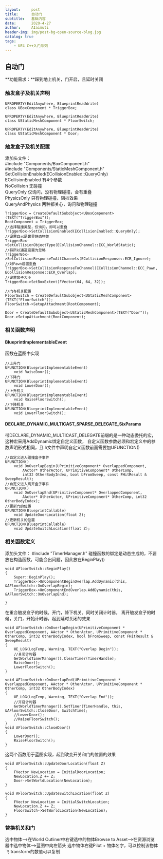 ```yaml
---
layout:     post
title:      自动门
subtitle:   基础内容
date:       2020-4-27
author:     AIaimuti
header-img: img/post-bg-open-source-blog.jpg
catalog: true
tags:
    - UE4 C++入门系列
---
```


## 自动门
**功能需求：**踩到地上机关，门开启，且延时关闭
### 触发盒子及机关声明

```
UPROPERTY(EditAnywhere, BlueprintReadWrite)
class UBoxComponent * TriggerBox;

UPROPERTY(EditAnywhere, BlueprintReadWrite)
class UStaticMeshComponent * FloorSwitch;

UPROPERTY(EditAnywhere, BlueprintReadWrite)
class UStaticMeshComponent * Door;

```
### 触发盒子及机关配置
添加头文件：<br>
#include "Components/BoxComponent.h"<br>
#include "Components/StaticMeshComponent.h"<br>
SetCollisionEnabled(ECollisionEnabled::QueryOnly)<br>
ECollisionEnabled 有4个参数<br>
NoCollision 无碰撞<br>
QueryOnly 仅询问，没有物理碰撞，会有重叠<br>
PhysicsOnly 只有物理碰撞，阻挡效果<br>
QueryAndPhysics 两种都关心，询问和物理碰撞

```
TriggerBox = CreateDefaultSubobject<UBoxComponent>(TEXT("TriggerBox"));
RootComponent = TriggerBox;
//选择碰撞类型，仅询问，即可以重叠
TriggerBox->SetCollisionEnabled(ECollisionEnabled::QueryOnly);
//设置自己是世界静态物体
TriggerBox->SetCollisionObjectType(ECollisionChannel::ECC_WorldStatic);
//将所以通道设置为忽略
TriggerBox->SetCollisionResponseToAllChannels(ECollisionResponse::ECR_Ignore);
//对Pawn设置重叠
TriggerBox->SetCollisionResponseToChannel(ECollisionChannel::ECC_Pawn, ECollisionResponse::ECR_Overlap);
//设置盒子大小
TriggerBox->SetBoxExtent(FVector(64, 64, 32));

//门与机关配置
FloorSwitch = CreateDefaultSubobject<UStaticMeshComponent>(TEXT("FloorSwitch"));
FloorSwitch->SetupAttachment(RootComponent);

Door = CreateDefaultSubobject<UStaticMeshComponent>(TEXT("Door"));
Door->SetupAttachment(RootComponent);
```
### 相关函数声明
#### BlueprintImplementableEvent
函数在蓝图中实现
```
//上升门
UFUNCTION(BlueprintImplementableEvent)
	void RaiseDoor();
//下降门
UFUNCTION(BlueprintImplementableEvent)
	void LowerDoor();
//上升机关
UFUNCTION(BlueprintImplementableEvent)
	void RaiseFloorSwitch();
//下降机关
UFUNCTION(BlueprintImplementableEvent)
	void LowerFloorSwitch();
```
#### DECLARE_DYNAMIC_MULTICAST_SPARSE_DELEGATE_SixParams
带DECLARE_DYNAMIC_MULTICAST_DELEGATE前缀的是一种动态委托的宏，这种宏采用AddDynamic绑定自定义函数，
自定义函数参数必须和宏定义中的参数声明形式相同，且.h文件中声明自定义函数前面需要加UFUNCTION()
```
//自定义进入碰撞盒子事件
UFUNCTION()
	void OnOverlapBegin(UPrimitiveComponent* OverlappedComponent, 
		AActor* OtherActor, UPrimitiveComponent* OtherComp, 
		int32 OtherBodyIndex, bool bFromSweep, const FHitResult & SweepResult);
//自定义进入离开盒子事件
UFUNCTION()
	void OnOverlapEnd(UPrimitiveComponent* OverlappedComponent,
		AActor* OtherActor, UPrimitiveComponent* OtherComp, int32 OtherBodyIndex);
//更新门的位置
UFUNCTION(BlueprintCallable)
	void UpdateDoorLocation(float Z);
//更新机关的位置
UFUNCTION(BlueprintCallable)
	void UpdateSwitchLocation(float Z);
```
### 相关函数定义
添加头文件：
#include "TimerManager.h"
碰撞函数的绑定是动态生成的，不要放在构造函数，可能会出问题，因此放在BeginPlay()
```
void AFloorSwitch::BeginPlay()
{
	Super::BeginPlay();
	TriggerBox->OnComponentBeginOverlap.AddDynamic(this, &AFloorSwitch::OnOverlapBegin);
	TriggerBox->OnComponentEndOverlap.AddDynamic(this, &AFloorSwitch::OnOverlapEnd);
	
}
```
在重合触发盒子的时候，开门，降下机关，同时关闭计时器，
离开触发盒子的时候，关门，开始计时器，起到延时关闭的效果
```
void AFloorSwitch::OnOverlapBegin(UPrimitiveComponent * OverlappedComponent, AActor * OtherActor, UPrimitiveComponent * OtherComp, int32 OtherBodyIndex, bool bFromSweep, const FHitResult & SweepResult)
{
	UE_LOG(LogTemp, Warning, TEXT("Overlap Begin"));
	//关闭计时器
	GetWorldTimerManager().ClearTimer(TimerHandle);
	RaiseDoor();
	LowerFloorSwitch();
}

void AFloorSwitch::OnOverlapEnd(UPrimitiveComponent * OverlappedComponent, AActor * OtherActor, UPrimitiveComponent * OtherComp, int32 OtherBodyIndex)
{
	UE_LOG(LogTemp, Warning, TEXT("Overlap End"));
	//开启计时器
	GetWorldTimerManager().SetTimer(TimerHandle, this, &AFloorSwitch::CloseDoor, SwitchTime);
	//LowerDoor();
	//RaiseFloorSwitch();
}
void AFloorSwitch::CloseDoor()
{
	LowerDoor();
	RaiseFloorSwitch();
}
```
这两个函数用于蓝图实现，起到改变开关和门的位置的效果
```
void AFloorSwitch::UpdateDoorLocation(float Z)
{
	FVector NewLocation = InitialDoorLocation;
	NewLocation.Z += Z;
	Door->SetWorldLocation(NewLocation);
}

void AFloorSwitch::UpdateSwitchLocation(float Z)
{
	FVector NewLocation = InitialSwitchLocation;
	NewLocation.Z += Z;
	FloorSwitch->SetWorldLocation(NewLocation);
}
```
### 替换机关和门
选中物体-->在World Outliner中右键选中的物体Browse to Asset-->在资源浏览器中选中物体-->蓝图中向左箭头
选中物体右键Pilot + 物体名字，可以控制该物体飞
transform的数值可以复制
